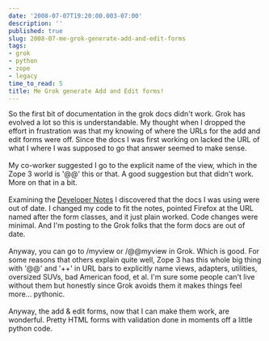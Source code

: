 ```yaml
---
date: '2008-07-07T19:20:00.003-07:00'
description: ''
published: true
slug: 2008-07-me-grok-generate-add-and-edit-forms
tags:
- grok
- python
- zope
- legacy
time_to_read: 5
title: Me Grok generate Add and Edit forms!
---
```


So the first bit of documentation in the grok docs didn't work.  Grok has evolved a lot so this is understandable.  My thought when I dropped the effort in frustration was that my knowing of where the URLs for the add and edit forms were off.  Since the docs I was first working on lacked the URL of what I where I was supposed to go that answer seemed to make sense.<br /><br />My co-worker suggested I go to the explicit name of the view, which in the Zope 3 world is '@@' this or that.  A good suggestion but that didn't work.  More on that in a bit.<br /><br />Examining the <a href="http://grok.zope.org/documentation/developers-notes/">Developer Notes</a> I discovered that the docs I was using were out of date.  I changed my code to fit the notes, pointed Firefox at the URL named after the form classes, and it just plain worked.  Code changes were minimal.  And I'm posting to the Grok folks that the form docs are out of date.<br /><br />Anyway, you can go to /myview or /@@myview in Grok.  Which is good.  For some reasons that others explain quite well, Zope 3 has this whole big thing with '@@' and '++' in URL bars to explicitly name views, adapters, utilities, oversized SUVs, bad American food, et al.   I'm sure some people can't live without them but honestly since Grok avoids them it makes things feel more... pythonic.<br /><br />Anyway, the add &amp; edit forms, now that I can make them work, are wonderful.  Pretty HTML forms with validation done in moments off a little python code.